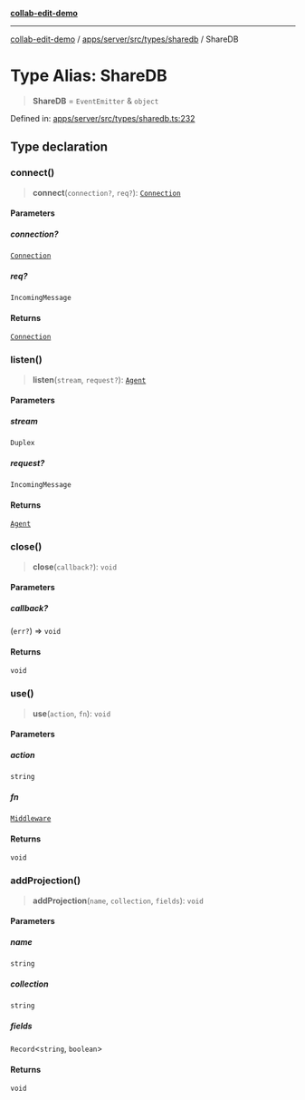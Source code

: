 [**collab-edit-demo**](../../../../../../README.md)

***

[collab-edit-demo](../../../../../../README.md) / [apps/server/src/types/sharedb](../README.md) / ShareDB

# Type Alias: ShareDB

> **ShareDB** = `EventEmitter` & `object`

Defined in: [apps/server/src/types/sharedb.ts:232](https://github.com/austyle-io/pub-sub-demo/blob/facd25f09850fc4e78e94ce267c52e173d869933/apps/server/src/types/sharedb.ts#L232)

## Type declaration

### connect()

> **connect**(`connection?`, `req?`): [`Connection`](Connection.md)

#### Parameters

##### connection?

[`Connection`](Connection.md)

##### req?

`IncomingMessage`

#### Returns

[`Connection`](Connection.md)

### listen()

> **listen**(`stream`, `request?`): [`Agent`](Agent.md)

#### Parameters

##### stream

`Duplex`

##### request?

`IncomingMessage`

#### Returns

[`Agent`](Agent.md)

### close()

> **close**(`callback?`): `void`

#### Parameters

##### callback?

(`err?`) => `void`

#### Returns

`void`

### use()

> **use**(`action`, `fn`): `void`

#### Parameters

##### action

`string`

##### fn

[`Middleware`](Middleware.md)

#### Returns

`void`

### addProjection()

> **addProjection**(`name`, `collection`, `fields`): `void`

#### Parameters

##### name

`string`

##### collection

`string`

##### fields

`Record`\<`string`, `boolean`\>

#### Returns

`void`
